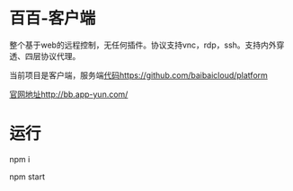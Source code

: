 # 百百-客户端
整个基于web的远程控制，无任何插件。协议支持vnc，rdp，ssh。支持内外穿透、四层协议代理。

当前项目是客户端，服务端[代码](https://github.com/baibaicloud/platform)https://github.com/baibaicloud/platform

[官网地址http://bb.app-yun.com/](http://bb.app-yun.com/)

# 运行
npm i

npm start

